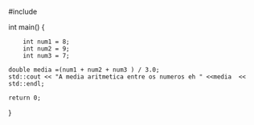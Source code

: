 #include <iostream>

int main()
{    

        int num1 = 8;
        int num2 = 9;
        int num3 = 7;
   
    double media =(num1 + num2 + num3 ) / 3.0;   
    std::cout << "A media aritmetica entre os numeros eh " <<media  << std::endl;
     
    return 0;
}
